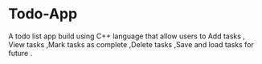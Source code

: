 # Todo-App
A todo list app  build using C++ language that  allow users to Add tasks , View tasks ,Mark tasks as complete ,Delete tasks  ,Save and load tasks  for future .
